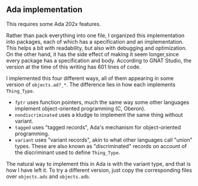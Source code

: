 ## Ada implementation

This requires some Ada 202x features.

Rather than pack everything into one file, I organized this implementation into packages, each of which has a specification and an implementation. This helps a bit with readability, but also with debugging and optimization. On the other hand, it has the side effect of making it seem longer,since every package has a specification and body. According to GNAT Studio, the version at the time of this writing has 601 lines of code.

I implemented this four different ways, all of them appearing in some version of `objects.ad?_*`. The difference lies in how each implements `Thing_Type`.

* `fptr` uses function pointers, much the same way some other languages implement object-oriented programming (C, Oberon).
* `nondiscriminated` uses a kludge to implement the same thing without variant.
* `tagged` uses "tagged records", Ada's mechanism for object-oriented programming.
* `variant` uses "variant records", akin to what other languages call "union" types. These are also known as "discriminated" records on account of the discriminant used to define `Thing_Type`.

The natural way to implement this in Ada is with the variant type, and that is how I have left it. To try a different version, just copy the corresponding files over `objects.ads` and `objects.adb`.

